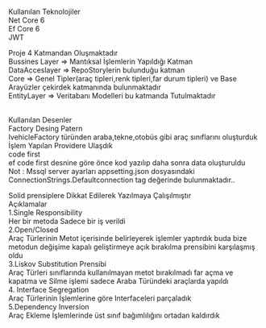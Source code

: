Kullanılan Teknolojiler
<br/>
Net Core 6
<br/>
Ef Core 6
<br />
JWT

Proje 4 Katmandan Oluşmaktadır
<br/>
Bussines Layer => Mantıksal İşlemlerin Yapıldığı Katman
<br/>
DataAcceslayer => RepoStorylerin bulunduğu katman
<br/>
Core => Genel Tipler(araç tipleri,renk tipleri,far durum tipleri) ve Base Arayüzler çekirdek katmanında bulunmaktadır 
<br/>
EntityLayer => Veritabanı Modelleri bu katmanda Tutulmaktadır

<br/>
Kullanılan Desenler
<br/>
Factory Desing Patern
<br/>
IvehicleFactory<T> türünden araba,tekne,otobüs gibi araç sınıflarını oluşturduk
<br/>
İşlem Yapılan Providere Ulaşdık
<br/>
code first 
<br/>
ef code first desnine göre önce kod yazılıp daha sonra data oluşturuldu
<br/>
Not : Mssql server ayarları appsetting.json dosyasındaki ConnectionStrings.Defaultconnection tag değerinde bulunmaktadır..

Solid prensiplere Dikkat Edilerek Yazılmaya Çalışılmıştır
<br />
Açıklamalar
<br />
1.Single Responsibility
<br/>
Her bir metoda Sadece bir iş verildi
<br/>
2.Open/Closed 
<br/>
Araç Türlerinin Metot içerisinde belirleyerek işlemler yaptırdık buda bize metodun değişime kapalı geliştirmeye açık bırakılma prensibini karşılaşmış oldu
<br/>
3.Liskov Substitution Prensibi
<br/>
Araç Türleri sınıflarında kullanılmayan metot bırakılmadı far açma ve kapatma ve Silme işlemi sadece Araba Türündeki araçlarda yapıldı
<br/>
4. Interface Segregation
<br/>
Araç Türlerinin İşlemlerine göre Interfaceleri parçaladık
<br/>
5.Dependency Inversion
<br/>
Araç Ekleme İşlemlerinde üst sınıf bağımlılığını ortadan kaldırdık